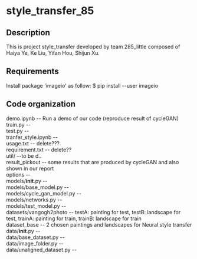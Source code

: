 # style_transfer_85

## Description

This is project style_transfer developed by team 285_little composed of Haiya Ye, Ke Liu, Yifan Hou, Shijun Xu.

## Requirements

Install package 'imageio' as follow:
$ pip install --user imageio

## Code organization

demo.ipynb -- Run a demo of our code (reproduce result of cycleGAN)\
train.py -- \
test.py -- \
tranfer_style.ipynb -- \
usage.txt -- delete??? \
requirement.txt -- delete?? \
util/ --to be d.. \
result_pickout -- some results that are produced by cycleGAN and also shown in our report \
options -- \
models/__init__.py -- \
models/base_model.py --\
models/cycle_gan_model.py -- \
models/networks.py -- \
models/test_model.py -- \
datasets/vangogh2photo -- testA: painting for test, testB: landscape for test, trainA: painting for train, trainB: landscape for train \
dataset_base -- 2 chosen paintings and landscapes for Neural style transfer \
data/__init__.py -- \
data/base_dataset.py -- \
data/image_folder.py -- \
data/unaligned_dataset.py -- 
